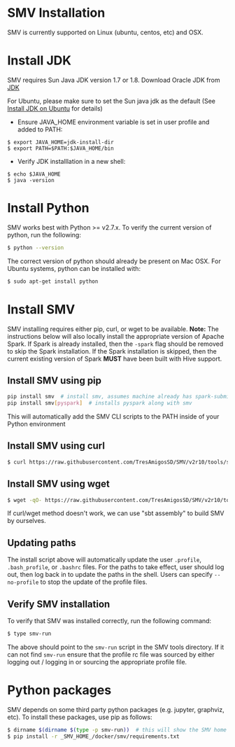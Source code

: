 # SMV Installation

SMV is currently supported on Linux (ubuntu, centos, etc) and OSX.

# Install JDK
SMV requires Sun Java JDK version 1.7 or 1.8.
Download Oracle JDK from [JDK](http://www.oracle.com/technetwork/java/javase/downloads/jdk7-downloads-1880260.html)

For Ubuntu, please make sure to set the Sun java jdk as the default (See [Install JDK on Ubuntu](https://www.digitalocean.com/community/tutorials/how-to-install-java-on-ubuntu-with-apt-get) for details)

* Ensure JAVA_HOME environment variable is set in user profile and added to PATH:
```shell
$ export JAVA_HOME=jdk-install-dir
$ export PATH=$PATH:$JAVA_HOME/bin
```
* Verify JDK installlation in a new shell:
```shell
$ echo $JAVA_HOME
$ java -version
```

# Install Python

SMV works best with Python >= v2.7.x.  To verify the current version of python, run the following:

```bash
$ python --version
```

The correct version of python should already be present on Mac OSX.  For Ubuntu systems, python can be installed with:

```bash
$ sudo apt-get install python
```

# Install SMV

SMV installing requires either pip, curl, or wget to be available.  **Note:** The instructions below will also locally install the appropriate version of Apache Spark.  If Spark is already installed, then the `-spark` flag should be removed to skip the Spark installation.  If the Spark installation is skipped, then the current existing version of Spark **MUST** have been built with Hive support.

## Install SMV using pip

```bash
pip install smv  # install smv, assumes machine already has spark-submit + pyspark available
pip install smv[pyspark]  # installs pyspark along with smv
```

This will automatically add the SMV CLI scripts to the PATH inside of your Python environment

## Install SMV using curl

```bash
$ curl https://raw.githubusercontent.com/TresAmigosSD/SMV/v2r10/tools/smv-install | bash -s -- -spark
```

## Install SMV using wget

```bash
$ wget -qO- https://raw.githubusercontent.com/TresAmigosSD/SMV/v2r10/tools/smv-install | bash -s -- -w -spark
```

If curl/wget method doesn't work, we can use "sbt assembly" to build SMV by ourselves.

## Updating paths

The install script above will automatically update the user `.profile`, `.bash_profile`, or `.bashrc` files.  For the paths to take effect, user should log out, then log back in to update the paths in the shell.
Users can specify `--no-profile` to stop the update of the profile files.

## Verify SMV installation

To verify that SMV was installed correctly, run the following command:

```bash
$ type smv-run
```
The above should point to the `smv-run` script in the SMV tools directory.  If it can not find `smv-run` ensure that the profile rc file was sourced by either logging out / logging in or sourcing the appropriate profile file.

# Python packages

SMV depends on some third party python packages (e.g. jupyter, graphviz, etc).  To install these packages, use pip as follows:

```bash
$ dirname $(dirname $(type -p smv-run))  # this will show the SMV home directory.
$ pip install -r _SMV_HOME_/docker/smv/requirements.txt
```

